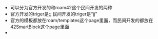 - 可以分为官方开发的和roam42这个民间开发的两种
- 官方开发的triger是;; 民间开发的triger是“jj”  
- 官方的模板都放在roam/templates这个page里面，而民间开发的都放在42SmartBlock这个page里面
- 
